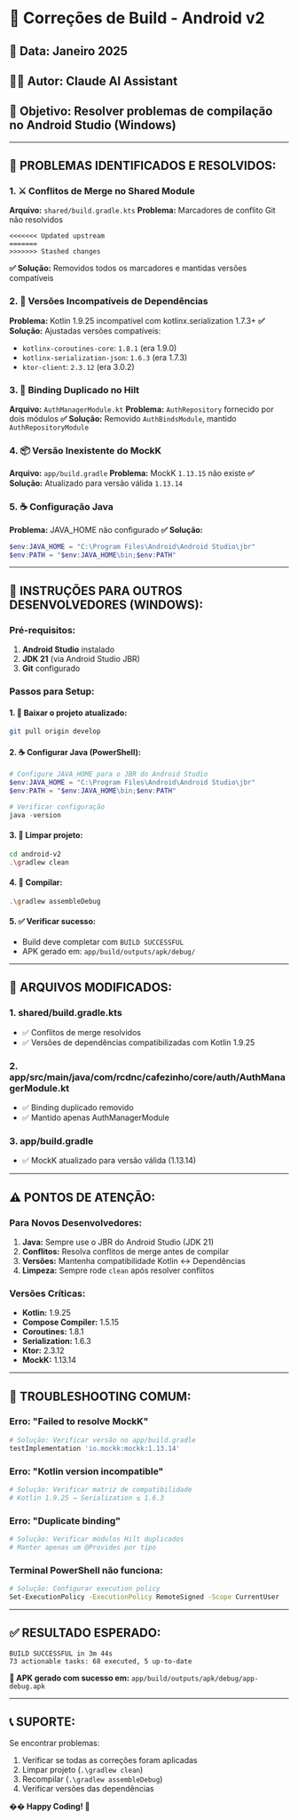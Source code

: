 # 🔧 Correções de Build - Android v2

## 📅 Data: Janeiro 2025
## 👨‍💻 Autor: Claude AI Assistant
## 🎯 Objetivo: Resolver problemas de compilação no Android Studio (Windows)

---

## 🚨 **PROBLEMAS IDENTIFICADOS E RESOLVIDOS:**

### 1. ⚔️ **Conflitos de Merge no Shared Module**
**Arquivo:** `shared/build.gradle.kts`
**Problema:** Marcadores de conflito Git não resolvidos
```
<<<<<<< Updated upstream
=======
>>>>>>> Stashed changes
```
**✅ Solução:** Removidos todos os marcadores e mantidas versões compatíveis

### 2. 🔄 **Versões Incompatíveis de Dependências**
**Problema:** Kotlin 1.9.25 incompatível com kotlinx.serialization 1.7.3+
**✅ Solução:** Ajustadas versões compatíveis:
- `kotlinx-coroutines-core`: `1.8.1` (era 1.9.0)
- `kotlinx-serialization-json`: `1.6.3` (era 1.7.3)
- `ktor-client`: `2.3.12` (era 3.0.2)

### 3. 🎯 **Binding Duplicado no Hilt**
**Arquivo:** `AuthManagerModule.kt`
**Problema:** `AuthRepository` fornecido por dois módulos
**✅ Solução:** Removido `AuthBindsModule`, mantido `AuthRepositoryModule`

### 4. 📦 **Versão Inexistente do MockK**
**Arquivo:** `app/build.gradle`
**Problema:** MockK `1.13.15` não existe
**✅ Solução:** Atualizado para versão válida `1.13.14`

### 5. ☕ **Configuração Java**
**Problema:** JAVA_HOME não configurado
**✅ Solução:** 
```powershell
$env:JAVA_HOME = "C:\Program Files\Android\Android Studio\jbr"
$env:PATH = "$env:JAVA_HOME\bin;$env:PATH"
```

---

## 🔧 **INSTRUÇÕES PARA OUTROS DESENVOLVEDORES (WINDOWS):**

### **Pré-requisitos:**
1. **Android Studio** instalado
2. **JDK 21** (via Android Studio JBR)
3. **Git** configurado

### **Passos para Setup:**

#### **1. 🔄 Baixar o projeto atualizado:**
```bash
git pull origin develop
```

#### **2. ☕ Configurar Java (PowerShell):**
```powershell
# Configure JAVA_HOME para o JBR do Android Studio
$env:JAVA_HOME = "C:\Program Files\Android\Android Studio\jbr"
$env:PATH = "$env:JAVA_HOME\bin;$env:PATH"

# Verificar configuração
java -version
```

#### **3. 🧹 Limpar projeto:**
```bash
cd android-v2
.\gradlew clean
```

#### **4. 🔨 Compilar:**
```bash
.\gradlew assembleDebug
```

#### **5. ✅ Verificar sucesso:**
- Build deve completar com `BUILD SUCCESSFUL`
- APK gerado em: `app/build/outputs/apk/debug/`

---

## 📄 **ARQUIVOS MODIFICADOS:**

### **1. shared/build.gradle.kts**
- ✅ Conflitos de merge resolvidos
- ✅ Versões de dependências compatibilizadas com Kotlin 1.9.25

### **2. app/src/main/java/com/rcdnc/cafezinho/core/auth/AuthManagerModule.kt**
- ✅ Binding duplicado removido
- ✅ Mantido apenas AuthManagerModule

### **3. app/build.gradle**
- ✅ MockK atualizado para versão válida (1.13.14)

---

## ⚠️ **PONTOS DE ATENÇÃO:**

### **Para Novos Desenvolvedores:**
1. **Java:** Sempre use o JBR do Android Studio (JDK 21)
2. **Conflitos:** Resolva conflitos de merge antes de compilar
3. **Versões:** Mantenha compatibilidade Kotlin ↔ Dependências
4. **Limpeza:** Sempre rode `clean` após resolver conflitos

### **Versões Críticas:**
- **Kotlin:** 1.9.25
- **Compose Compiler:** 1.5.15
- **Coroutines:** 1.8.1
- **Serialization:** 1.6.3
- **Ktor:** 2.3.12
- **MockK:** 1.13.14

---

## 🐛 **TROUBLESHOOTING COMUM:**

### **Erro: "Failed to resolve MockK"**
```bash
# Solução: Verificar versão no app/build.gradle
testImplementation 'io.mockk:mockk:1.13.14'
```

### **Erro: "Kotlin version incompatible"**
```bash
# Solução: Verificar matriz de compatibilidade
# Kotlin 1.9.25 → Serialization ≤ 1.6.3
```

### **Erro: "Duplicate binding"**
```bash
# Solução: Verificar módulos Hilt duplicados
# Manter apenas um @Provides por tipo
```

### **Terminal PowerShell não funciona:**
```bash
# Solução: Configurar execution policy
Set-ExecutionPolicy -ExecutionPolicy RemoteSigned -Scope CurrentUser
```

---

## ✅ **RESULTADO ESPERADO:**

```
BUILD SUCCESSFUL in 3m 44s
73 actionable tasks: 68 executed, 5 up-to-date
```

**🎯 APK gerado com sucesso em:** `app/build/outputs/apk/debug/app-debug.apk`

---

## 📞 **SUPORTE:**

Se encontrar problemas:
1. Verificar se todas as correções foram aplicadas
2. Limpar projeto (`.\gradlew clean`)
3. Recompilar (`.\gradlew assembleDebug`)
4. Verificar versões das dependências

**�� Happy Coding! 🚀** 